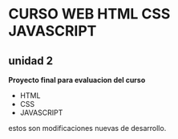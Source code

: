 # CURSO WEB HTML CSS JAVASCRIPT

## unidad 2

**Proyecto final para evaluacion del curso**

* HTML
* CSS
* JAVASCRIPT

estos son modificaciones nuevas de desarrollo.
